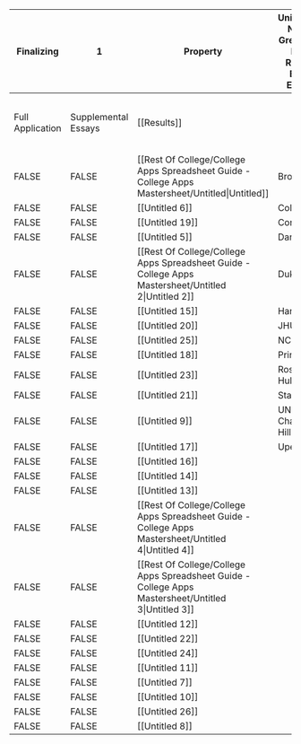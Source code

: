 |Finalizing|1|Property|University Name Green: RD Red: Rolling Blue: EA/ED|Location|2|Application|4|Intended Major|Reccomendations|5|6|7|8|ACT/SAT|9|10|11|12|13|Reporting Scores|14|15|16|Special Programs/Honors|17|18|Credits|Merit Scholarships|19|Finances/Financial Aid|20|21|22|
|---|---|---|---|---|---|---|---|---|---|---|---|---|---|---|---|---|---|---|---|---|---|---|---|---|---|---|---|---|---|---|---|---|---|
|Full Application|Supplemental Essays|[[Results]]||City, State|Miles from Home|Type (Common App, Coalition, ETC)|# Supplementals||Required?|How Many?|Teachers|Counselor|Deadline|Superscore|25% ACT|75% ACT|Average|Essay Required|Latest Test Date Accepted|Unofficial Transcript|Transcript Deadline|Self Report AP/SAT/ACT|Test Score Submission Deadline|Name|Application Deadline|Interview|Credit Hours (AP/IB/DE)|Requirements|Scholarship ($)|Net Price|FAFSA Deadline|CSS?|CSS Deadline|
|FALSE|FALSE|[[Rest Of College/College Apps Spreadsheet Guide - College Apps Mastersheet/Untitled\|Untitled]]|Brown|Providence, RI|600||||||FALSE|FALSE||||||||||||||||||||||
|FALSE|FALSE|[[Untitled 6]]|Columbia|NY, NY|432||||||FALSE|FALSE||||||||||||||||||||||
|FALSE|FALSE|[[Untitled 19]]|Cornell|Ithaca, NY|537||||||FALSE|FALSE||||||||||||||||||||||
|FALSE|FALSE|[[Untitled 5]]|Dartmouth||||||||FALSE|FALSE||||||||||||||||||||||
|FALSE|FALSE|[[Rest Of College/College Apps Spreadsheet Guide - College Apps Mastersheet/Untitled 2\|Untitled 2]]|Duke||||||||FALSE|FALSE||||||||||||||||||||||
|FALSE|FALSE|[[Untitled 15]]|Harvard||||||||FALSE|FALSE||||||||||||||||||||||
|FALSE|FALSE|[[Untitled 20]]|JHU||||||||FALSE|FALSE||||||||||||||||||||||
|FALSE|FALSE|[[Untitled 25]]|NC State||||||||FALSE|FALSE||||||||||||||||||||||
|FALSE|FALSE|[[Untitled 18]]|Princeton||||||||FALSE|FALSE||||||||||||||||||||||
|FALSE|FALSE|[[Untitled 23]]|Rose Hulman||||||||FALSE|FALSE||||||||||||||||||||||
|FALSE|FALSE|[[Untitled 21]]|Stanford||||||||FALSE|FALSE||||||||||||||||||||||
|FALSE|FALSE|[[Untitled 9]]|UNC Chapel Hill||||||||FALSE|FALSE||||||||||||||||||||||
|FALSE|FALSE|[[Untitled 17]]|Upenn||||||||FALSE|FALSE||||||||||||||||||||||
|FALSE|FALSE|[[Untitled 16]]|||||||||FALSE|FALSE||||||||||||||||||||||
|FALSE|FALSE|[[Untitled 14]]|||||||||FALSE|FALSE||||||||||||||||||||||
|FALSE|FALSE|[[Untitled 13]]|||||||||FALSE|FALSE||||||||||||||||||||||
|FALSE|FALSE|[[Rest Of College/College Apps Spreadsheet Guide - College Apps Mastersheet/Untitled 4\|Untitled 4]]|||||||||FALSE|FALSE||||||||||||||||||||||
|FALSE|FALSE|[[Rest Of College/College Apps Spreadsheet Guide - College Apps Mastersheet/Untitled 3\|Untitled 3]]|||||||||FALSE|FALSE||||||||||||||||||||||
|FALSE|FALSE|[[Untitled 12]]|||||||||FALSE|FALSE||||||||||||||||||||||
|FALSE|FALSE|[[Untitled 22]]|||||||||FALSE|FALSE||||||||||||||||||||||
|FALSE|FALSE|[[Untitled 24]]|||||||||FALSE|FALSE||||||||||||||||||||||
|FALSE|FALSE|[[Untitled 11]]|||||||||FALSE|FALSE||||||||||||||||||||||
|FALSE|FALSE|[[Untitled 7]]|||||||||FALSE|FALSE||||||||||||||||||||||
|FALSE|FALSE|[[Untitled 10]]|||||||||FALSE|FALSE||||||||||||||||||||||
|FALSE|FALSE|[[Untitled 26]]|||||||||FALSE|FALSE||||||||||||||||||||||
|FALSE|FALSE|[[Untitled 8]]|||||||||FALSE|FALSE||||||||||||||||||||||